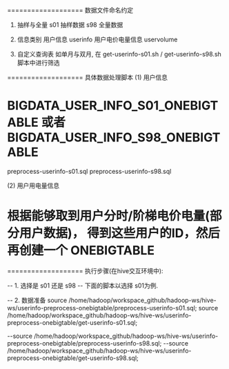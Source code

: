 ===================
数据文件命名约定

1. 抽样与全量
s01	抽样数据
s98	全量数据

2. 信息类别
用户信息	 userinfo
用户电价电量信息  uservolume

3. 自定义查询表
如单月与双月, 在 get-userinfo-s01.sh / get-userinfo-s98.sh 脚本中进行筛选

===================
具体数据处理脚本
(1) 用户信息
# BIGDATA_USER_INFO_S01_ONEBIGTABLE 或者 BIGDATA_USER_INFO_S98_ONEBIGTABLE
preprocess-userinfo-s01.sql
preprocess-userinfo-s98.sql

(2) 用户用电量信息
# 根据能够取到用户分时/阶梯电价电量(部分用户数据)， 得到这些用户的ID，然后再创建一个 ONEBIGTABLE

===================
执行步骤(在hive交互环境中):

-- 1. 选择是 s01 还是 s98
-- 下面的脚本以选择 s01为例.

-- 2. 数据准备
source /home/hadoop/workspace_github/hadoop-ws/hive-ws/userinfo-preprocess-onebigtable/preprocess-userinfo-s01.sql;
source /home/hadoop/workspace_github/hadoop-ws/hive-ws/userinfo-preprocess-onebigtable/get-userinfo-s01.sql;

--source /home/hadoop/workspace_github/hadoop-ws/hive-ws/userinfo-preprocess-onebigtable/preprocess-userinfo-s98.sql;
--source /home/hadoop/workspace_github/hadoop-ws/hive-ws/userinfo-preprocess-onebigtable/get-userinfo-s98.sql;



